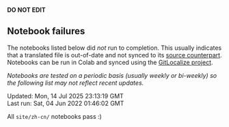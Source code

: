 __DO NOT EDIT__

## Notebook failures

The notebooks listed below did *not* run to completion. This usually indicates
that a translated file is out-of-date and not synced to its
[source counterpart](../en-snapshot/). Notebooks can be run in Colab and synced
using the [GitLocalize project](https://gitlocalize.com/tensorflow/docs-l10n).

*Notebooks are tested on a periodic basis (usually weekly or bi-weekly) so the
following list may not reflect recent updates.*

Updated: Mon, 14 Jul 2025 23:13:19 GMT<br/>
Last run: Sat, 04 Jun 2022 01:46:02 GMT

All <code>site/zh-cn/</code> notebooks pass :)

